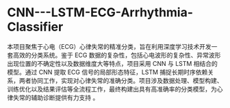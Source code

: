 # CNN---LSTM-ECG-Arrhythmia-Classifier
本项目聚焦于心电（ECG）心律失常的精准分类，旨在利用深度学习技术开发一套高效的分类系统。鉴于 ECG 数据的复杂性，包括心电波形的复杂性、异常波形出现位置的不确定性以及数据维度大等特点，项目采用 CNN 与 LSTM 相结合的模型。通过 CNN 提取 ECG 信号的局部形态特征，LSTM 捕捉长期时序依赖关系，两者协同工作，实现对心律失常的准确分类。项目涉及数据处理、模型构建、训练优化以及结果评估等全流程工作，最终构建出具有高准确率的分类模型，为心律失常的辅助诊断提供有力支持 。

